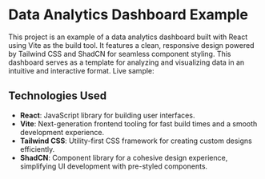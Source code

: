 # Data Analytics Dashboard Example

This project is an example of a data analytics dashboard built with React using Vite as the build tool. It features a clean, responsive design powered by Tailwind CSS and ShadCN for seamless component styling. This dashboard serves as a template for analyzing and visualizing data in an intuitive and interactive format.
Live sample:

## Technologies Used

- **React**: JavaScript library for building user interfaces.
- **Vite**: Next-generation frontend tooling for fast build times and a smooth development experience.
- **Tailwind CSS**: Utility-first CSS framework for creating custom designs efficiently.
- **ShadCN**: Component library for a cohesive design experience, simplifying UI development with pre-styled components.
